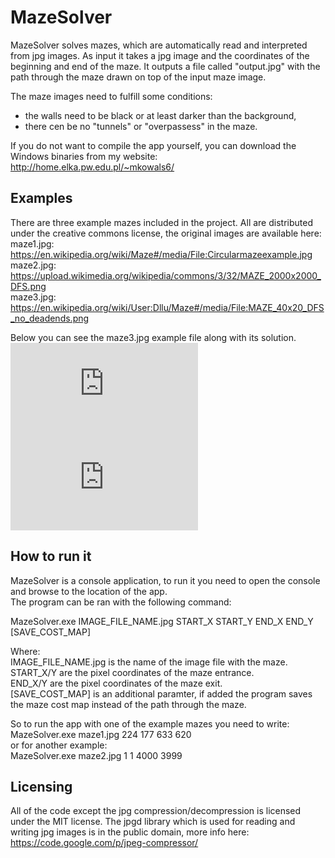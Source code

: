# MazeSolver #
MazeSolver solves mazes, which are automatically read and interpreted from jpg images. As input it takes a jpg image and the coordinates of the beginning and end of the maze.
It outputs a file called "output.jpg" with the path through the maze drawn on top of the input maze image.

The maze images need to fulfill some conditions:
- the walls need to be black or at least darker than the background,
- there cen be no "tunnels" or "overpassess" in the maze.

If you do not want to compile the app yourself, you can download the Windows binaries from my website:   
http://home.elka.pw.edu.pl/~mkowals6/

## Examples ##
There are three example mazes included in the project. All are distributed under the creative commons license, the original images are available here:  
maze1.jpg: https://en.wikipedia.org/wiki/Maze#/media/File:Circularmazeexample.jpg  
maze2.jpg: https://upload.wikimedia.org/wikipedia/commons/3/32/MAZE_2000x2000_DFS.png  
maze3.jpg: https://en.wikipedia.org/wiki/User:Dllu/Maze#/media/File:MAZE_40x20_DFS_no_deadends.png  

Below you can see the maze3.jpg example file along with its solution.  
![maze3.jpg](http://home.elka.pw.edu.pl/~mkowals6/lib/exe/fetch.php?media=wiki:maze3.jpg)  
![maze3_solved.jpg](http://home.elka.pw.edu.pl/~mkowals6/lib/exe/fetch.php?media=wiki:maze3_solved.jpg)

## How to run it ##
MazeSolver is a console application, to run it you need to open the console and browse to the location of the app.  
The program can be ran with the following command:

MazeSolver.exe IMAGE_FILE_NAME.jpg START_X START_Y END_X END_Y [SAVE_COST_MAP]

Where:  
IMAGE_FILE_NAME.jpg is the name of the image file with the maze.  
START_X/Y are the pixel coordinates of the maze entrance.  
END_X/Y are the pixel coordinates of the maze exit.  
[SAVE_COST_MAP] is an additional paramter, if added the program saves the maze cost map instead of the path through the maze.

So to run the app with one of the example mazes you need to write:
MazeSolver.exe maze1.jpg 224 177 633 620  
or for another example:  
MazeSolver.exe maze2.jpg 1 1 4000 3999

## Licensing ##
All of the code except the jpg compression/decompression is licensed under the MIT license.
The jpgd library which is used for reading and writing jpg images is in the public domain, more info here:
https://code.google.com/p/jpeg-compressor/

